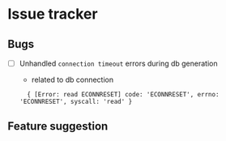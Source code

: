 # Issue tracker

## Bugs

- [ ] Unhandled `connection timeout` errors during db generation
  * related to db connection 
  
  ```
    { [Error: read ECONNRESET] code: 'ECONNRESET', errno: 'ECONNRESET', syscall: 'read' }
  ```

## Feature suggestion